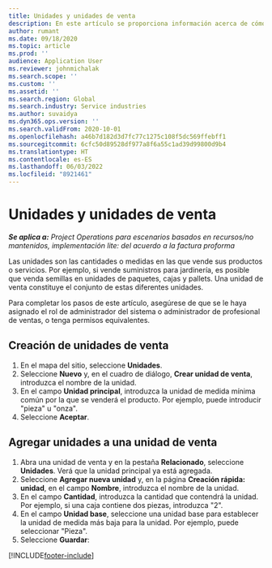 ```yaml
---
title: Unidades y unidades de venta
description: En este artículo se proporciona información acerca de cómo crear unidades y grupos de unidades en Dynamics 365 Project Operations.
author: rumant
ms.date: 09/18/2020
ms.topic: article
ms.prod: ''
audience: Application User
ms.reviewer: johnmichalak
ms.search.scope: ''
ms.custom: ''
ms.assetid: ''
ms.search.region: Global
ms.search.industry: Service industries
ms.author: suvaidya
ms.dyn365.ops.version: ''
ms.search.validFrom: 2020-10-01
ms.openlocfilehash: a46b7d182d3d7fc77c1275c108f5dc569ffebff1
ms.sourcegitcommit: 6cfc50d89528df977a8f6a55c1ad39d99800d9b4
ms.translationtype: HT
ms.contentlocale: es-ES
ms.lasthandoff: 06/03/2022
ms.locfileid: "8921461"
---
```

# <a name="units-and-unit-groups"></a>Unidades y unidades de venta

_**Se aplica a:** Project Operations para escenarios basados en recursos/no mantenidos, implementación lite: del acuerdo a la factura proforma_

Las unidades son las cantidades o medidas en las que vende sus productos o servicios. Por ejemplo, si vende suministros para jardinería, es posible que venda semillas en unidades de paquetes, cajas y pallets. Una unidad de venta constituye el conjunto de estas diferentes unidades.

Para completar los pasos de este artículo, asegúrese de que se le haya asignado el rol de administrador del sistema o administrador de profesional de ventas, o tenga permisos equivalentes.

## <a name="create-a-unit-group"></a>Creación de unidades de venta

1. En el mapa del sitio, seleccione **Unidades**.
2. Seleccione **Nuevo** y, en el cuadro de diálogo, **Crear unidad de venta**, introduzca el nombre de la unidad.
3. En el campo **Unidad principal**, introduzca la unidad de medida mínima común por la que se venderá el producto. Por ejemplo, puede introducir "pieza" u "onza".
4. Seleccione **Aceptar**.

## <a name="add-units-to-a-unit-group"></a>Agregar unidades a una unidad de venta

1. Abra una unidad de venta y en la pestaña **Relacionado**, seleccione **Unidades**. Verá que la unidad principal ya está agregada.
2. Seleccione **Agregar nueva unidad** y, en la página **Creación rápida: unidad**, en el campo **Nombre**, introduzca el nombre de la unidad.
3. En el campo **Cantidad**, introduzca la cantidad que contendrá la unidad. Por ejemplo, si una caja contiene dos piezas, introduzca "2". 
4. En el campo **Unidad base**, seleccione una unidad base para establecer la unidad de medida más baja para la unidad. Por ejemplo, puede seleccionar "Pieza".
5. Seleccione **Guardar**:


[!INCLUDE[footer-include](../includes/footer-banner.md)]